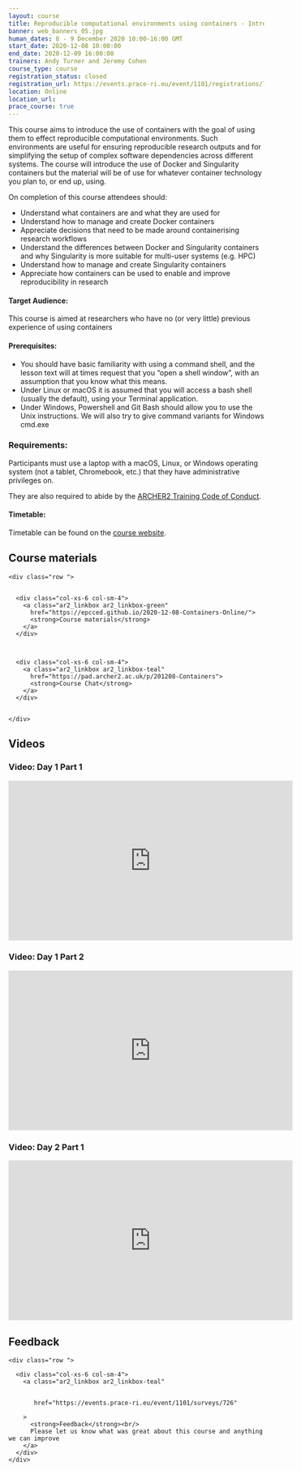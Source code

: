 ```yaml
---
layout: course
title: Reproducible computational environments using containers - Introduction to Docker and Singularity
banner: web_banners_05.jpg 
human_dates: 8 - 9 December 2020 10:00-16:00 GMT
start_date: 2020-12-08 10:00:00
end_date: 2020-12-09 16:00:00
trainers: Andy Turner and Jeremy Cohen
course_type: course
registration_status: closed
registration_url: https://events.prace-ri.eu/event/1101/registrations/792/
location: Online
location_url:
prace_course: true
---
```



This course aims to introduce the use of containers with the goal of using them to effect reproducible computational environments. Such environments are useful for ensuring reproducible research outputs and for simplifying the setup of complex software dependencies across different systems. The course will introduce the use of Docker and Singularity containers but the material will be of use for whatever container technology you plan to, or end up, using. 

On completion of this course attendees should:

* Understand what containers are and what they are used for
* Understand how to manage and create Docker containers
* Appreciate decisions that need to be made around containerising research workflows
* Understand the differences between Docker and Singularity containers and why Singularity is more suitable for multi-user systems (e.g. HPC)
* Understand how to manage and create Singularity containers
* Appreciate how containers can be used to enable and improve reproducibility in research

#### Target Audience:

This course is aimed at researchers who have no (or very little) previous experience of using containers

#### Prerequisites:

* You should have basic familiarity with using a command shell, and the lesson text will at times request that you “open a shell window”, with an assumption that you know what this means.
* Under Linux or macOS it is assumed that you will access a bash shell (usually the default), using your Terminal application.
* Under Windows, Powershell and Git Bash should allow you to use the Unix instructions. We will also try to give command variants for Windows cmd.exe


### Requirements:
Participants must use a laptop with a macOS, Linux, or Windows operating system (not a tablet, Chromebook, etc.) that they have administrative privileges on.

They are also required to abide by the [ARCHER2 Training Code of Conduct](../../code-of-conduct/). 


#### Timetable:

Timetable can be found on the [course website](https://epcced.github.io/2020-12-08-Containers-Online/).


<section id="service">



<h2><a name="materials">Course materials</a></h2>



    <div class="row ">	

 		
      <div class="col-xs-6 col-sm-4">
        <a class="ar2_linkbox ar2_linkbox-green" 
          href="https://epcced.github.io/2020-12-08-Containers-Online/">
          <strong>Course materials</strong>         
        </a>
      </div>



      <div class="col-xs-6 col-sm-4">
        <a class="ar2_linkbox ar2_linkbox-teal" 
          href="https://pad.archer2.ac.uk/p/201208-Containers">
          <strong>Course Chat</strong>       
        </a>
      </div>
		

 	</div>
		
	


		
<h2><a name="videos">Videos</a></h2>

<h3>Video: Day 1 Part 1 </h3>

<div>
	<iframe title="Video" width="560" height="315" src="https://www.youtube.com/embed/iqwbTig_Hxw" frameborder="0" allow="accelerometer; autoplay; encrypted-media; gyroscope; picture-in-picture" allowfullscreen></iframe>
</div>


<h3>Video: Day 1 Part 2 </h3>

<div>
	<iframe title="Video" width="560" height="315" src="https://www.youtube.com/embed/f93Bse4riCs" frameborder="0" allow="accelerometer; autoplay; encrypted-media; gyroscope; picture-in-picture" allowfullscreen></iframe>
</div>


<h3>Video: Day 2 Part 1 </h3>

<div>
	<iframe title="Video" width="560" height="315" src="https://www.youtube.com/embed/IpzecnKfB8g" frameborder="0" allow="accelerometer; autoplay; encrypted-media; gyroscope; picture-in-picture" allowfullscreen></iframe>
</div>



<!-- 
<h2><a name="slides">Slides</a></h2>



    <div class="row ">	


      <div class="col-xs-6 col-sm-4">
        <a class="ar2_linkbox ar2_linkbox-teal" href="courses/"
           href="transcript.pdf">
          <strong>Transcript</strong><br/>
          Download a transcript of the video audio
        </a>
      </div>



      <div class="col-xs-6 col-sm-4">
        <a class="ar2_linkbox ar2_linkbox-green" href="courses/"
           href="slides.pdf">
          <strong>Slides</strong><br/>
          Download pdf of the presentation.
        </a>
      </div>
										
    </div>

 -->



<h2><a name="feedback">Feedback</a></h2>


    <div class="row ">	

      <div class="col-xs-6 col-sm-4">
        <a class="ar2_linkbox ar2_linkbox-teal" 


		   href="https://events.prace-ri.eu/event/1101/surveys/726"

		>
          <strong>Feedback</strong><br/>
          Please let us know what was great about this course and anything we can improve
        </a>
      </div>
    </div>
		
	

 
</section>


